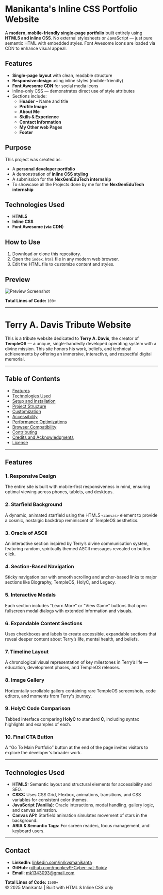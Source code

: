 # Manikanta's Inline CSS Portfolio Website

A **modern, mobile-friendly single-page portfolio** built entirely using **HTML5 and inline CSS**. No external stylesheets or JavaScript — just pure semantic HTML with embedded styles. Font Awesome icons are loaded via CDN to enhance visual appeal.

## Features

- **Single-page layout** with clean, readable structure
- **Responsive design** using inline styles (mobile-friendly)
- **Font Awesome CDN** for social media icons
- Inline-only CSS — demonstrates direct use of style attributes
- Sections include:
  - **Header** – Name and title
  - **Profile Image**
  - **About Me**
  - **Skills & Experience**
  - **Contact Information**
  - **My Other web Pages**
  - **Footer**

## Purpose

This project was created as:
- A **personal developer portfolio**
- A demonstration of **inline CSS styling**
- A submission for the **NexGenEduTech internship**
- To showcase all the Projects done by me for the **NexGenEduTech internship**

## Technologies Used

- **HTML5**
- **Inline CSS**
- **Font Awesome (via CDN)**

## How to Use

1. Download or clone this repository.
2. Open the `index.html` file in any modern web browser.
3. Edit the HTML file to customize content and styles.

## Preview

![Preview Screenshot](https://i.ibb.co/s9gqNS1f/Screenshot-2025-05-05-180353.png)

**Total Lines of Code:** `100+`  

---


# Terry A. Davis Tribute Website  
  
This is a tribute website dedicated to **Terry A. Davis**, the creator of **TempleOS** — a unique, single-handedly developed operating system with a divine mission. This site honors his work, beliefs, and technical achievements by offering an immersive, interactive, and respectful digital memorial.  
  
---  
  
## Table of Contents  
- [Features](#features)    
- [Technologies Used](#technologies-used)    
- [Setup and Installation](#setup-and-installation)    
- [Project Structure](#project-structure)    
- [Customization](#customization)    
- [Accessibility](#accessibility)    
- [Performance Optimizations](#performance-optimizations)    
- [Browser Compatibility](#browser-compatibility)    
- [Contributing](#contributing)    
- [Credits and Acknowledgments](#credits-and-acknowledgments)    
- [License](#license)    
  
---  
  
## Features  
  
### 1. Responsive Design    
The entire site is built with mobile-first responsiveness in mind, ensuring optimal viewing across phones, tablets, and desktops.  
  
### 2. Starfield Background    
A dynamic, animated starfield using the HTML5 `<canvas>` element to provide a cosmic, nostalgic backdrop reminiscent of TempleOS aesthetics.  
  
### 3. Oracle of ASCII    
An interactive section inspired by Terry’s divine communication system, featuring random, spiritually themed ASCII messages revealed on button click.  
  
### 4. Section-Based Navigation    
Sticky navigation bar with smooth scrolling and anchor-based links to major sections like Biography, TempleOS, HolyC, and Legacy.  
  
### 5. Interactive Modals    
Each section includes "Learn More" or "View Game" buttons that open fullscreen modal dialogs with extended information and visuals.  
  
### 6. Expandable Content Sections    
Uses checkboxes and labels to create accessible, expandable sections that reveal deeper content about Terry’s life, mental health, and beliefs.  
  
### 7. Timeline Layout    
A chronological visual representation of key milestones in Terry’s life — education, development phases, and TempleOS releases.  
  
### 8. Image Gallery    
Horizontally scrollable gallery containing rare TempleOS screenshots, code editors, and moments from Terry's journey.  
  
### 9. HolyC Code Comparison    
Tabbed interface comparing **HolyC** to standard **C**, including syntax highlights and examples of each.  
  
### 10. Final CTA Button    
A “Go To Main Portfolio” button at the end of the page invites visitors to explore the developer's broader work.  
  
---  
  
## Technologies Used  
  
- **HTML5:** Semantic layout and structural elements for accessibility and SEO.  
- **CSS3:** Uses CSS Grid, Flexbox, animations, transitions, and CSS variables for consistent color themes.  
- **JavaScript (Vanilla):** Oracle interactions, modal handling, gallery logic, and canvas animation.  
- **Canvas API:** Starfield animation simulates movement of stars in the background.  
- **ARIA & Semantic Tags:** For screen readers, focus management, and keyboard users.  
  
---  
  ## Contact

- **LinkedIn**: [linkedin.com/in/kvsmanikanta](https://www.linkedin.com/in/kvsmanikanta)
- **GitHub**: [github.com/monkey9-Cyber-cat-Spidy](https://github.com/monkey9-Cyber-cat-Spidy)
- **Email**: [mk1343093@gmail.com](mailto:mk1343093@gmail.com)

**Total Lines of Code:** `1500+`  
© 2025 Manikanta | Built with HTML & Inline CSS only